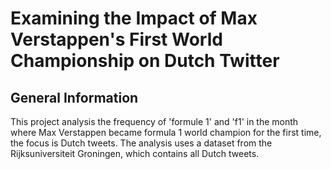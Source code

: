 # Examining the Impact of Max Verstappen's First World Championship on Dutch Twitter
## General Information
This project analysis the frequency of 'formule 1' and 'f1' in the month where Max Verstappen became formula 1 world champion for the first time, the focus is Dutch tweets. 
The analysis uses a dataset from the Rijksuniversiteit Groningen, which contains all Dutch tweets.
